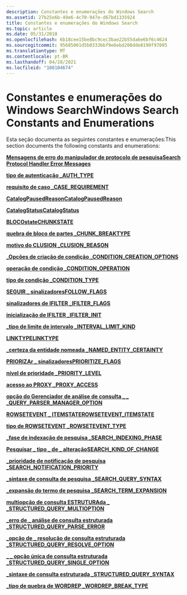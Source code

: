 ```yaml
---
description: Constantes e enumerações do Windows Search
ms.assetid: 27b25e6b-49e6-4c70-947e-d67bd1335924
title: Constantes e enumerações do Windows Search
ms.topic: article
ms.date: 05/31/2018
ms.openlocfilehash: 6b18cee15be8bc9cec3bae22b55da6e6bf6c4624
ms.sourcegitcommit: 95685061d5b0333bbf9e6ebd208dde8190f97005
ms.translationtype: MT
ms.contentlocale: pt-BR
ms.lasthandoff: 04/28/2021
ms.locfileid: "108104674"
---
```

# <a name="windows-search-constants-and-enumerations"></a><span data-ttu-id="97cb5-103">Constantes e enumerações do Windows Search</span><span class="sxs-lookup"><span data-stu-id="97cb5-103">Windows Search Constants and Enumerations</span></span>


<span data-ttu-id="97cb5-104">Esta seção documenta as seguintes constantes e enumerações:</span><span class="sxs-lookup"><span data-stu-id="97cb5-104">This section documents the following constants and enumerations:</span></span>

[<span data-ttu-id="97cb5-105">**Mensagens de erro do manipulador de protocolo de pesquisa**</span><span class="sxs-lookup"><span data-stu-id="97cb5-105">**Search Protocol Handler Error Messages**</span></span>](-search-prth-error-constants.md)

[<span data-ttu-id="97cb5-106">**tipo de autenticação \_**</span><span class="sxs-lookup"><span data-stu-id="97cb5-106">**AUTH\_TYPE**</span></span>](/windows/desktop/api/Searchapi/ne-searchapi-auth_type)

[<span data-ttu-id="97cb5-107">**requisito de caso \_**</span><span class="sxs-lookup"><span data-stu-id="97cb5-107">**CASE\_REQUIREMENT**</span></span>](/windows/desktop/api/Structuredquery/ne-structuredquery-case_requirement)

[<span data-ttu-id="97cb5-108">**CatalogPausedReason**</span><span class="sxs-lookup"><span data-stu-id="97cb5-108">**CatalogPausedReason**</span></span>](/windows/desktop/api/Searchapi/ne-searchapi-catalogpausedreason)

[<span data-ttu-id="97cb5-109">**CatalogStatus**</span><span class="sxs-lookup"><span data-stu-id="97cb5-109">**CatalogStatus**</span></span>](/windows/desktop/api/Searchapi/ne-searchapi-catalogstatus)

[<span data-ttu-id="97cb5-110">**BLOCOstate**</span><span class="sxs-lookup"><span data-stu-id="97cb5-110">**CHUNKSTATE**</span></span>](/windows/win32/api/filter/ne-filter-chunkstate)

[<span data-ttu-id="97cb5-111">**quebra de bloco de partes \_**</span><span class="sxs-lookup"><span data-stu-id="97cb5-111">**CHUNK\_BREAKTYPE**</span></span>](/windows/win32/api/filter/ne-filter-chunk_breaktype)

[<span data-ttu-id="97cb5-112">**motivo do CLUSION \_**</span><span class="sxs-lookup"><span data-stu-id="97cb5-112">**CLUSION\_REASON**</span></span>](/windows/win32/api/searchapi/ne-searchapi-clusion_reason)

[<span data-ttu-id="97cb5-113">**\_Opções de criação de condição \_**</span><span class="sxs-lookup"><span data-stu-id="97cb5-113">**CONDITION\_CREATION\_OPTIONS**</span></span>](/windows/desktop/api/Structuredquery/ne-structuredquery-condition_creation_options)

[<span data-ttu-id="97cb5-114">**operação de condição \_**</span><span class="sxs-lookup"><span data-stu-id="97cb5-114">**CONDITION\_OPERATION**</span></span>](/windows/win32/api/structuredquerycondition/ne-structuredquerycondition-condition_operation)

[<span data-ttu-id="97cb5-115">**tipo de condição \_**</span><span class="sxs-lookup"><span data-stu-id="97cb5-115">**CONDITION\_TYPE**</span></span>](/windows/win32/api/structuredquerycondition/ne-structuredquerycondition-condition_type)

[<span data-ttu-id="97cb5-116">**SEGUIR \_ sinalizadores**</span><span class="sxs-lookup"><span data-stu-id="97cb5-116">**FOLLOW\_FLAGS**</span></span>](/windows/desktop/api/Searchapi/ne-searchapi-follow_flags)

[<span data-ttu-id="97cb5-117">**sinalizadores de IFILTER \_**</span><span class="sxs-lookup"><span data-stu-id="97cb5-117">**IFILTER\_FLAGS**</span></span>](/windows/win32/api/filter/ne-filter-ifilter_flags)

<span data-ttu-id="97cb5-118">[**inicialização de IFILTER \_**](/previous-versions/windows/desktop/legacy/bb266511(v=vs.85))</span><span class="sxs-lookup"><span data-stu-id="97cb5-118">[**IFILTER\_INIT**](/previous-versions/windows/desktop/legacy/bb266511(v=vs.85))</span></span>

[<span data-ttu-id="97cb5-119">**\_tipo de limite de intervalo \_**</span><span class="sxs-lookup"><span data-stu-id="97cb5-119">**INTERVAL\_LIMIT\_KIND**</span></span>](/windows/win32/api/structuredquery/ne-structuredquery-interval_limit_kind)

[<span data-ttu-id="97cb5-120">**LINKTYPE**</span><span class="sxs-lookup"><span data-stu-id="97cb5-120">**LINKTYPE**</span></span>](-search-linktype.md)

[<span data-ttu-id="97cb5-121">**\_certeza da entidade nomeada \_**</span><span class="sxs-lookup"><span data-stu-id="97cb5-121">**NAMED\_ENTITY\_CERTAINTY**</span></span>](/windows/win32/api/structuredquery/ne-structuredquery-named_entity_certainty)

[<span data-ttu-id="97cb5-122">**PRIORIZAr \_ sinalizadores**</span><span class="sxs-lookup"><span data-stu-id="97cb5-122">**PRIORITIZE\_FLAGS**</span></span>](/windows/win32/api/searchapi/ne-searchapi-tagprioritize_flags)

[<span data-ttu-id="97cb5-123">**nível de prioridade \_**</span><span class="sxs-lookup"><span data-stu-id="97cb5-123">**PRIORITY\_LEVEL**</span></span>](/windows/win32/api/searchapi/ne-searchapi-priority_level)

[<span data-ttu-id="97cb5-124">**acesso ao PROXY \_**</span><span class="sxs-lookup"><span data-stu-id="97cb5-124">**PROXY\_ACCESS**</span></span>](/windows/desktop/api/Searchapi/ne-searchapi-proxy_access)

[<span data-ttu-id="97cb5-125">**opção do Gerenciador de análise de consulta \_ \_ \_**</span><span class="sxs-lookup"><span data-stu-id="97cb5-125">**QUERY\_PARSER\_MANAGER\_OPTION**</span></span>](/windows/win32/api/structuredquery/ne-structuredquery-query_parser_manager_option)

[<span data-ttu-id="97cb5-126">**ROWSETEVENT \_ ITEMSTATE**</span><span class="sxs-lookup"><span data-stu-id="97cb5-126">**ROWSETEVENT\_ITEMSTATE**</span></span>](/windows/win32/api/searchapi/ne-searchapi-rowsetevent_itemstate)

[<span data-ttu-id="97cb5-127">**tipo de ROWSETEVENT \_**</span><span class="sxs-lookup"><span data-stu-id="97cb5-127">**ROWSETEVENT\_TYPE**</span></span>](/windows/win32/api/searchapi/ne-searchapi-rowsetevent_type)

[<span data-ttu-id="97cb5-128">**\_fase de indexação de pesquisa \_**</span><span class="sxs-lookup"><span data-stu-id="97cb5-128">**SEARCH\_INDEXING\_PHASE**</span></span>](/windows/desktop/api/Searchapi/ne-searchapi-search_indexing_phase)

[<span data-ttu-id="97cb5-129">**Pesquisar \_ tipo \_ de \_ alteração**</span><span class="sxs-lookup"><span data-stu-id="97cb5-129">**SEARCH\_KIND\_OF\_CHANGE**</span></span>](/windows/desktop/api/Searchapi/ne-searchapi-search_kind_of_change)

[<span data-ttu-id="97cb5-130">**\_prioridade de notificação de pesquisa \_**</span><span class="sxs-lookup"><span data-stu-id="97cb5-130">**SEARCH\_NOTIFICATION\_PRIORITY**</span></span>](/windows/desktop/api/Searchapi/ne-searchapi-search_notification_priority)

[<span data-ttu-id="97cb5-131">**\_sintaxe de consulta de pesquisa \_**</span><span class="sxs-lookup"><span data-stu-id="97cb5-131">**SEARCH\_QUERY\_SYNTAX**</span></span>](/windows/desktop/api/Searchapi/ne-searchapi-search_query_syntax)

[<span data-ttu-id="97cb5-132">**\_expansão do termo de pesquisa \_**</span><span class="sxs-lookup"><span data-stu-id="97cb5-132">**SEARCH\_TERM\_EXPANSION**</span></span>](/windows/desktop/api/Searchapi/ne-searchapi-search_term_expansion)

[<span data-ttu-id="97cb5-133">**multiopção de consulta ESTRUTURAda \_ \_**</span><span class="sxs-lookup"><span data-stu-id="97cb5-133">**STRUCTURED\_QUERY\_MULTIOPTION**</span></span>](/windows/win32/api/structuredquery/ne-structuredquery-structured_query_multioption)

[<span data-ttu-id="97cb5-134">**\_erro de \_ análise de consulta estruturada \_**</span><span class="sxs-lookup"><span data-stu-id="97cb5-134">**STRUCTURED\_QUERY\_PARSE\_ERROR**</span></span>](/windows/win32/api/structuredquery/ne-structuredquery-structured_query_parse_error)

[<span data-ttu-id="97cb5-135">**\_opção de \_ resolução de consulta estruturada \_**</span><span class="sxs-lookup"><span data-stu-id="97cb5-135">**STRUCTURED\_QUERY\_RESOLVE\_OPTION**</span></span>](/windows/desktop/api/Structuredquery/ne-structuredquery-structured_query_resolve_option)

[<span data-ttu-id="97cb5-136">**\_ \_ opção única de consulta estruturada \_**</span><span class="sxs-lookup"><span data-stu-id="97cb5-136">**STRUCTURED\_QUERY\_SINGLE\_OPTION**</span></span>](/windows/win32/api/structuredquery/ne-structuredquery-structured_query_single_option)

[<span data-ttu-id="97cb5-137">**\_sintaxe de consulta estruturada \_**</span><span class="sxs-lookup"><span data-stu-id="97cb5-137">**STRUCTURED\_QUERY\_SYNTAX**</span></span>](/windows/win32/api/structuredquery/ne-structuredquery-structured_query_syntax)

<span data-ttu-id="97cb5-138">[**\_tipo de quebra de WORDREP \_**](/previous-versions/windows/desktop/legacy/ff819130(v=vs.85))</span><span class="sxs-lookup"><span data-stu-id="97cb5-138">[**WORDREP\_BREAK\_TYPE**](/previous-versions/windows/desktop/legacy/ff819130(v=vs.85))</span></span>

 

 
